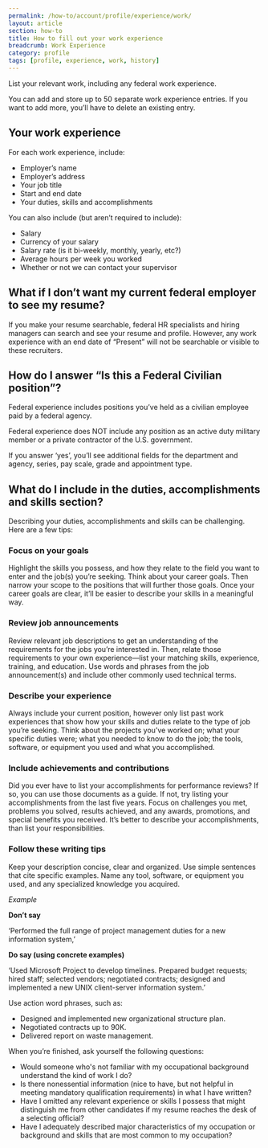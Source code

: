 ```yaml
---
permalink: /how-to/account/profile/experience/work/
layout: article
section: how-to
title: How to fill out your work experience
breadcrumb: Work Experience
category: profile
tags: [profile, experience, work, history]
---
```


List your relevant work, including any federal work experience. 

You can add and store up to 50 separate work experience entries. If you want to add more, you’ll have to delete an existing entry.

## Your work experience

For each work experience, include:

* Employer’s name
* Employer’s address
* Your job title 
* Start and end date
* Your duties, skills and accomplishments

You can also include (but aren’t required to include):
* Salary
* Currency of your salary
* Salary rate (is it bi-weekly, monthly, yearly, etc?)
* Average hours per week you worked
* Whether or not we can contact your supervisor

## What if I don’t want my current federal employer to see my resume?

If you make your resume searchable, federal HR specialists and hiring managers can search and see your resume and profile.  However, any work experience with an end date of “Present” will not be searchable or visible to these recruiters.

## How do I answer “Is this a Federal Civilian position”?

Federal experience includes positions you’ve held as a civilian employee paid by a federal agency.

Federal experience does NOT include any position as an active duty military member or a private contractor of the U.S. government. 

If you answer ‘yes’, you’ll see additional fields for the department and agency, series, pay scale, grade and appointment type.

## What do I include in the duties, accomplishments and skills section?

Describing your duties, accomplishments and skills can be challenging. Here are a few tips:

### Focus on your goals

Highlight the skills you possess, and how they relate to the field you want to enter and the job(s) you’re seeking. Think about your career goals. Then narrow your scope to the positions that will further those goals. Once your career goals are clear, it’ll be easier to describe your skills in a meaningful way.

### Review job announcements

Review relevant job descriptions to get an understanding of the requirements for the jobs you’re interested in. Then, relate those requirements to your own experience—list your matching skills, experience, training, and education. Use words and phrases from the job announcement(s) and include other commonly used technical terms.

### Describe your experience

Always include your current position, however only list past work experiences that show how your skills and duties relate to the type of job you’re seeking. Think about the projects you’ve worked on; what your specific duties were; what you needed to know to do the job; the tools, software, or equipment you used and what you accomplished.

### Include achievements and contributions

Did you ever have to list your accomplishments for performance reviews? If so, you can use those documents as a guide. If not, try listing your accomplishments from the last five years. Focus on challenges you met, problems you solved, results achieved, and any awards, promotions, and special benefits you received. It’s better to describe your accomplishments, than list your responsibilities. 

### Follow these writing tips

Keep your description concise, clear and organized. Use simple sentences that cite specific examples. Name any tool, software, or equipment you used, and any specialized knowledge you acquired. 

*Example*

**Don’t say**

‘Performed the full range of project management duties for a new information system,’ 

**Do say (using concrete examples)** 

‘Used Microsoft Project to develop timelines. Prepared budget requests; hired staff; selected vendors; negotiated contracts; designed and implemented a new UNIX client-server information system.’ 

Use action word phrases, such as:

* Designed and implemented new organizational structure plan.
* Negotiated contracts up to 90K.
* Delivered report on waste management.

When you’re finished, ask yourself the following questions:

* Would someone who's not familiar with my occupational background understand the kind of work I do?
* Is there nonessential information (nice to have, but not helpful in meeting mandatory qualification requirements) in what I have written?
* Have I omitted any relevant experience or skills I possess that might distinguish me from other candidates if my resume reaches the desk of a selecting official?
* Have I adequately described major characteristics of my occupation or background and skills that are most common to my occupation?

